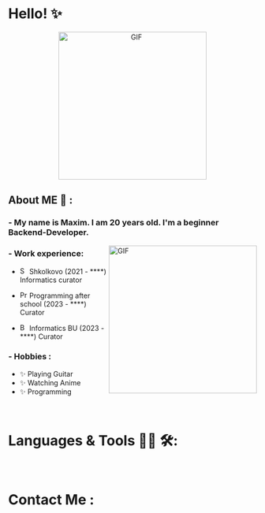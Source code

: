 # Hello! :sparkles: 

<div align="center">
<img hight="300" width="300" alt="GIF" align="center" src="https://media.tenor.com/kaRCm9ELxKgAAAAC/menhera-chan-chibi.gif">
</div>


## About ME :rose: :

### - My name is Maxim. I am 20 years old. I'm a beginner Backend-Developer.

<img width="300" alt="GIF" align="right" src="https://media.tenor.com/mJUW-aPX3WgAAAAC/killua.gif">

### - Work experience:

- <a href="https://2.shkolkovo.online/"><img width="15" src="https://github.com/general9k/readme/blob/main/img/share_link.png?raw=true" alt = "Shkolkovo"></a> Shkolkovo (2021 - ****) Informatics curator

- <a href="https://vk.com/proga_after_school_23"><img width="15" src="https://github.com/general9k/readme/blob/main/img/share_link.png?raw=true" alt = "ProgAfterSchool"></a> Programming after school (2023 - ****) Curator

- <a href="https://vk.com/inf_bu"><img width="15" src="https://github.com/general9k/readme/blob/main/img/share_link.png?raw=true" alt = "BU"></a> Informatics BU (2023 - ****) Curator


### - Hobbies : 

- ✨ Playing Guitar
- ✨ Watching Anime
- ✨ Programming


</br>

# Languages & Tools 👨‍💻 🛠:
</br>

<p align="center">






# Contact Me :

<p>
 </br>


